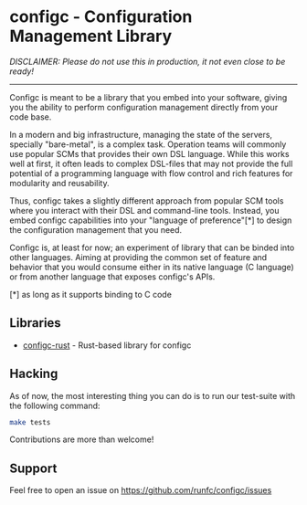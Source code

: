 # configc - Configuration Management Library

*DISCLAIMER: Please do not use this in production, it not even close to be ready!*

----

Configc is meant to be a library that you embed into your software, giving you the ability to perform configuration
management directly from your code base.

In a modern and big infrastructure, managing the state of the servers, specially "bare-metal", is a complex task.
Operation teams will commonly use popular SCMs that provides their own DSL language.  While this works well at first, it
often leads to complex DSL-files that may not provide the full potential of a programming language with flow control and
rich features for modularity and reusability.

Thus, configc takes a slightly different approach from popular SCM tools where you interact with their DSL and
command-line tools.  Instead, you embed configc capabilities into your "language of preference"[*] to design the
configuration management that you need.

Configc is, at least for now; an experiment of library that can be binded into other languages. Aiming at providing
the common set of feature and behavior that you would consume either in its native language (C language) or from
another language that exposes configc's APIs.

[*] as long as it supports binding to C code

## Libraries

* [configc-rust](https://github.com/runfc/configc-rust) - Rust-based library for configc

## Hacking

As of now, the most interesting thing you can do is to run our test-suite with the following command:

```bash
make tests
```

Contributions are more than welcome!

## Support

Feel free to open an issue on https://github.com/runfc/configc/issues
